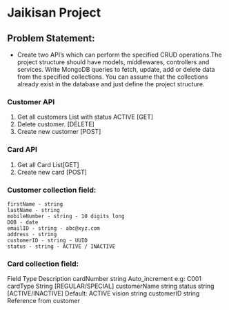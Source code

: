 # Jaikisan Project

## Problem Statement:
- Create two API’s which can perform the specified CRUD operations.The project structure should have models, middlewares, controllers and services. Write MongoDB queries to fetch, update, add or delete data from the specified collections. You can assume that the collections already exist in the database and just define the project structure.

### Customer API
1. Get all customers List with status ACTIVE [GET]
2. Delete customer. [DELETE]
3. Create new customer [POST]

### Card API
1. Get all Card List[GET]
2. Create new card [POST]

### Customer collection field:
```
firstName - string
lastName - string
mobileNumber - string - 10 digits long
DOB - date
emailID - string - abc@xyz.com
address - string
customerID - string - UUID
status - string - ACTIVE / INACTIVE
```

### Card collection field:
Field Type Description
cardNumber string Auto_increment e.g: C001
cardType String [REGULAR/SPECIAL]
customerName string
status string [ACTIVE/INACTIVE] Default: ACTIVE
vision string
customerID string Reference from customer